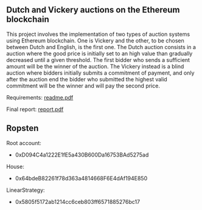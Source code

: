 ## Dutch and Vickery auctions on the Ethereum blockchain

This project involves the implementation of two types of auction systems using Ethereum blockchain.  One is Vickery and the other, to be chosen between Dutch and English, is the first one.  The Dutch auction consists in a auction where the good price is initially set to an high value than gradually decreased until a given threshold.  The first bidder who sends a sufficient amount will be the winner of the auction.  The Vickery instead is a blind auction where bidders initially submits a commitment of payment, and only after the auction end the bidder who submitted the highest valid commitment will be the winner and will pay the second price.

Requirements: [readme.pdf](readme.pdf)

Final report: [report.pdf](report.pdf)

## Ropsten

Root account:
- 0xD094C4a1222E1fE5a430B600Da16753BAd5275ad

House:
- 0x64bdeB82261f78d363a4814668F6E4dAf194E850

LinearStrategy:
- 0x5805f5172ab1214cc6ceb803ff6571885276bc17